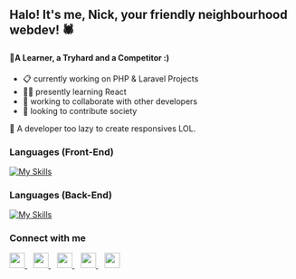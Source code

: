 ## Halo! It's me, Nick, your friendly neighbourhood webdev! 🕷

#### 📌A Learner, a Tryhard and a Competitor :)

- 📋 currently working on PHP & Laravel Projects
- 👨‍💻 presently learning React
- 👯 working to collaborate with other developers
- 📌 looking to contribute society

🐞 A developer too lazy to create responsives LOL.

### Languages (Front-End)

[![My Skills](https://skillicons.dev/icons?i=js,html,css,bootstrap,tailwind)](https://skillicons.dev)

### Languages (Back-End)

[![My Skills](https://skillicons.dev/icons?i=php,laravel,mysql,py,java)](https://skillicons.dev)

### <p align="left">Connect with me</p>

<p align="left">
  <a href="https://discord.com/users[553428952199200788]">
    <img src="https://skillicons.dev/icons?i=discord" height="27px" />
  </a> &ensp;
  <a href="https://www.instagram.com/sleepy_nicck/">
    <img src="https://skillicons.dev/icons?i=instagram" height="27px" />
  </a> &ensp;
  <a href="https://twitter.com/aungchitmin_dev">
    <img src="https://skillicons.dev/icons?i=twitter" height="27px" />
  </a> &ensp;
  <a href="https://www.linkedin.com/in/aung-chit-minn-889046238/">
    <img src="https://skillicons.dev/icons?i=linkedin" height="27px" />
  </a> &ensp;
  <a href="https://stackoverflow.com/users/21221966/aungchitminn-dev">
    <img src="https://skillicons.dev/icons?i=stackoverflow" height="27px" />
  </a>
</p>


